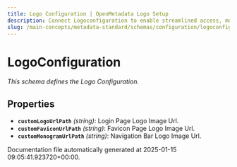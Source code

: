 ```yaml
---
title: Logo Configuration | OpenMetadata Logo Setup
description: Connect Logoconfiguration to enable streamlined access, monitoring, or search of enterprise data using secure and scalable integrations.
slug: /main-concepts/metadata-standard/schemas/configuration/logoconfiguration
---
```


# LogoConfiguration

*This schema defines the Logo Configuration.*

## Properties

- **`customLogoUrlPath`** *(string)*: Login Page Logo Image Url.
- **`customFaviconUrlPath`** *(string)*: Favicon Page Logo Image Url.
- **`customMonogramUrlPath`** *(string)*: Navigation Bar Logo Image Url.


Documentation file automatically generated at 2025-01-15 09:05:41.923720+00:00.

